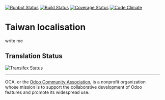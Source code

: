 [![Runbot Status](https://runbot.odoo-community.org/runbot/badge/flat/192/9.0.svg)](https://runbot.odoo-community.org/runbot/repo/github-com-oca-l10n-taiwan-201)
[![Build Status](https://travis-ci.org/OCA/l10n-taiwan.svg?branch=9.0)](https://travis-ci.org/OCA/l10n-taiwan)
[![Coverage Status](https://coveralls.io/repos/OCA/l10n-taiwan/badge.svg?branch=9.0&service=github)](https://coveralls.io/github/OCA/l10n-taiwan?branch=9.0)
[![Code Climate](https://codeclimate.com/github/OCA/l10n-taiwan/badges/gpa.svg)](https://codeclimate.com/github/OCA/l10n-taiwan)

# Taiwan localisation

write me

[//]: # (addons)
[//]: # (end addons)

Translation Status
------------------
[![Transifex Status](https://www.transifex.com/projects/p/OCA-l10n-taiwan-9-0/chart/image_png)](https://www.transifex.com/projects/p/OCA-l10n-taiwan-9-0)

----

OCA, or the [Odoo Community Association](http://odoo-community.org/), is a nonprofit organization whose
mission is to support the collaborative development of Odoo features and
promote its widespread use.
